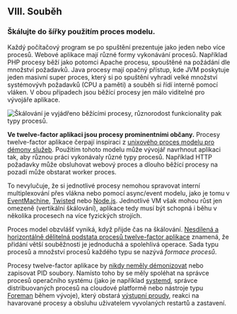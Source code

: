 ## VIII. Souběh
### Škálujte do šířky použitím proces modelu.

Každý počítačový program se po spuštění prezentuje jako jeden nebo více procesů. Webové aplikace mají různé formy vykonávání procesů. Například PHP procesy běží jako potomci Apache procesu, spouštěné na požádání dle množství požadavků. Java procesy mají opačný přístup, kde JVM poskytuje jeden masivní super proces, který si po spuštění vyhradí velké množství systémovývh požadavků (CPU a paměti) a souběh si řídí interně pomocí vláken. V obou případech jsou běžící procesy jen málo viditelné pro vývojáře aplikace.

![Škálování je vyjádřeno běžícími procesy, různorodost funkcionality pak typy procesů.](/images/process-types.png)

**Ve twelve-factor aplikaci jsou procesy prominentními občany.** Procesy twelve-factor aplikace čerpají inspiraci z [unixového proces modelu pro démony služeb](https://adam.herokuapp.com/past/2011/5/9/applying_the_unix_process_model_to_web_apps/). Použitím tohoto modelu může vývojář navrhnout aplikaci tak, aby různou práci vykonávaly různé typy procesů. Například HTTP požadavky může obsluhovat webový proces a dlouho běžící procesy na pozadí může obstarat worker proces.

To nevylučuje, že si jednotlivé procesy nemohou spravovat interní multiplexování přes vlákna nebo pomocí async/event modelu, jako je tomu v [EventMachine](https://github.com/eventmachine/eventmachine), [Twisted](http://twistedmatrix.com/trac/) nebo [Node.js](http://nodejs.org/). Jednotlivé VM však mohou růst jen omezeně (vertikální škálování), aplikace tedy musí být schopná i běhu v několika procesech na více fyzických strojích.

Proces model obzvlášť vyniká, když přijde čas na škálování. [Nesdílená a horizontálně dělitelná podstata procesů twelve-factor aplikace](./processes) znamená, že přidání větší souběžnosti je jednoduchá a spolehlivá operace. Sada typu procesů a množství procesů každého typu se nazývá *formace procesů*.

Procesy twelve-factor aplikace by [nikdy neměly démonizovat](https://dustin.sallings.org/2010/02/28/running-processes.html) nebo zapisovat PID soubory. Namísto toho by se měly spoléhat na správce procesů operačního systému (jako je například [systemd](https://www.freedesktop.org/wiki/Software/systemd/), správce distribuovaných procesů na cloudové platformě nebo nástroje typu [Foreman](http://blog.daviddollar.org/2011/05/06/introducing-foreman.html) během vývoje), který obstará [výstupní proudy](./logs), reakci na havarované procesy a obsluhu uživatelem vyvolaných restartů a zastavení.
